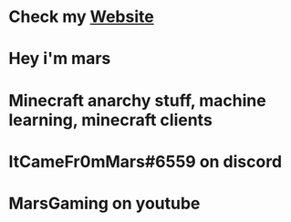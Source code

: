 # Check my [Website](https://mars.tk)

# Hey i'm mars

# Minecraft anarchy stuff, machine learning, minecraft clients

# ItCameFr0mMars#6559 on discord

# MarsGaming on youtube
